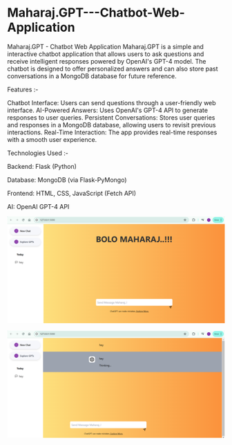 # Maharaj.GPT---Chatbot-Web-Application
Maharaj.GPT - Chatbot Web Application
Maharaj.GPT is a simple and interactive chatbot application that allows users to ask questions and receive intelligent responses powered by OpenAI's GPT-4 model. The chatbot is designed to offer personalized answers and can also store past conversations in a MongoDB database for future reference.

Features :-

Chatbot Interface: Users can send questions through a user-friendly web interface.
AI-Powered Answers: Uses OpenAI's GPT-4 API to generate responses to user queries.
Persistent Conversations: Stores user queries and responses in a MongoDB database, allowing users to revisit previous interactions.
Real-Time Interaction: The app provides real-time responses with a smooth user experience.


Technologies Used :-

Backend: Flask (Python)

Database: MongoDB (via Flask-PyMongo)

Frontend: HTML, CSS, JavaScript (Fetch API)

AI: OpenAI GPT-4 API


![image alt](https://github.com/YUVRAJ-CHAUDHARI/Maharaj.GPT---Chatbot-Web-Application/blob/main/Screenshot%20(3).png?raw=true)




![image alt](https://github.com/YUVRAJ-CHAUDHARI/Maharaj.GPT---Chatbot-Web-Application/blob/main/Screenshot%20(4).png?raw=true)
